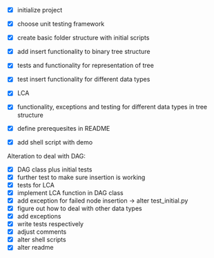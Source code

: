 - [x] initialize project
- [x] choose unit testing framework
- [x] create basic folder structure with initial scripts
- [x] add insert functionality to binary tree structure
- [x] tests and functionality for representation of tree
- [x] test insert functionality for different data types
- [x] LCA
- [x] functionality, exceptions and testing for different data types in tree structure
- [x] define prerequesites in README
- [x] add shell script with demo 


Alteration to deal with DAG:
- [x] DAG class plus initial tests
- [x] further test to make sure insertion is working
- [x] tests for LCA
- [x] implement LCA function in DAG class
- [x] add exception for failed node insertion -> alter test_initial.py
- [x] figure out how to deal with other data types
- [x] add exceptions
- [x] write tests respectively
- [x] adjust comments
- [x] alter shell scripts
- [x] alter readme
